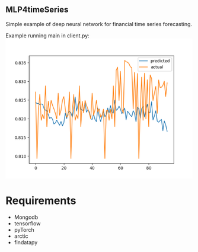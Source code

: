 ## MLP4timeSeries
Simple example of deep neural network for financial time series forecasting.

Example running main in client.py:
![act_v_predict](https://github.com/1nwonknu/MLP4timeSeries/blob/master/actual_v_predicted.png "EUR/GBP Exchange rate")

# Requirements
- Mongodb
- tensorflow
- pyTorch
- arctic
- findatapy
